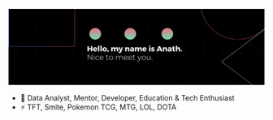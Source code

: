 ![GitHub Logo](images/banner.png)

<!--
**anathkantonda/anathkantonda** is a ✨ _special_ ✨ repository because its `README.md` (this file) appears on your GitHub profile.

Here are some ideas to get you started:
-->
- 🔭 Data Analyst, Mentor, Developer, Education & Tech Enthusiast
- ⚡ TFT, Smite, Pokemon TCG, MTG, LOL, DOTA

